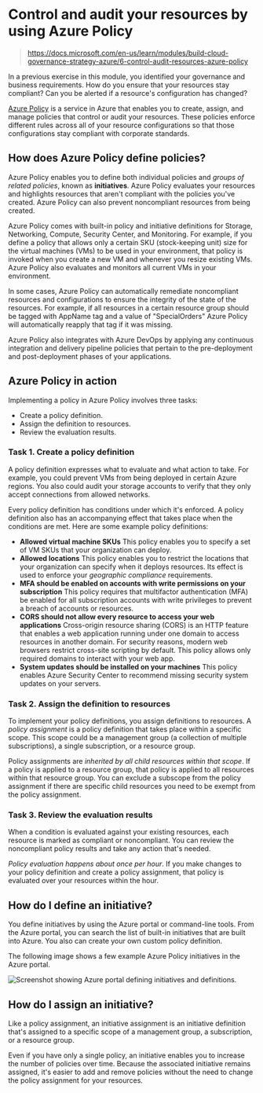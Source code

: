 # Control and audit your resources by using Azure Policy

> https://docs.microsoft.com/en-us/learn/modules/build-cloud-governance-strategy-azure/6-control-audit-resources-azure-policy

In a previous exercise in this module, you identified your governance and business requirements. How do you ensure that your resources stay compliant? Can you be alerted if a resource's configuration has changed?

[Azure Policy](https://azure.microsoft.com/en-us/services/azure-policy/#overview) is a service in Azure that enables you to create, assign, and manage policies that control or audit your resources. These policies enforce different rules across all of your resource configurations so that those configurations stay compliant with corporate standards.

## How does Azure Policy define policies?

Azure Policy enables you to define both individual policies and *groups of related policies*, known as **initiatives**. Azure Policy evaluates your resources and highlights resources that aren't compliant with the policies you've created. Azure Policy can also prevent noncompliant resources from being created.

Azure Policy comes with built-in policy and initiative definitions for Storage, Networking, Compute, Security Center, and Monitoring. For example, if you define a policy that allows only a certain SKU (stock-keeping unit) size for the virtual machines (VMs) to be used in your environment, that policy is invoked when you create a new VM and whenever you resize existing VMs. Azure Policy also evaluates and monitors all current VMs in your environment.

In some cases, Azure Policy can automatically remediate noncompliant resources and configurations to ensure the integrity of the state of the resources. For example, if all resources in a certain resource group should be tagged with AppName tag and a value of "SpecialOrders" Azure Policy will automatically reapply that tag if it was missing.

Azure Policy also integrates with Azure DevOps by applying any continuous integration and delivery pipeline policies that pertain to the pre-deployment and post-deployment phases of your applications.

## Azure Policy in action

Implementing a policy in Azure Policy involves three tasks:

- Create a policy definition.
- Assign the definition to resources.
- Review the evaluation results.

### Task 1. Create a policy definition

A policy definition expresses what to evaluate and what action to take.
For example, you could prevent VMs from being deployed in certain Azure regions.
You also could audit your storage accounts to verify that they only accept connections from allowed networks.

Every policy definition has conditions under which it's enforced.
A policy definition also has an accompanying effect that takes place when the conditions are met.
Here are some example policy definitions:

- **Allowed virtual machine SKUs** This policy enables you to specify a set of VM SKUs that your organization can deploy.
- **Allowed locations** This policy enables you to restrict the locations that your organization can specify when it deploys resources. Its effect is used to enforce your *geographic compliance* requirements.
- **MFA should be enabled on accounts with write permissions on your subscription** This policy requires that multifactor authentication (MFA) be enabled for all subscription accounts with write privileges to prevent a breach of accounts or resources.
- **CORS should not allow every resource to access your web applications** Cross-origin resource sharing (CORS) is an HTTP feature that enables a web application running under one domain to access resources in another domain. For security reasons, modern web browsers restrict cross-site scripting by default. This policy allows only required domains to interact with your web app.
- **System updates should be installed on your machines** This policy enables Azure Security Center to recommend missing security system updates on your servers.
  
### Task 2. Assign the definition to resources

To implement your policy definitions, you assign definitions to resources. A *policy assignment* is a policy definition that takes place within a specific scope. This scope could be a management group (a collection of multiple subscriptions), a single subscription, or a resource group.

Policy assignments are *inherited by all child resources within that scope*.
If a policy is applied to a resource group, that policy is applied to all resources within that resource group.
You can exclude a subscope from the policy assignment if there are specific child resources you need to be exempt from the policy assignment.

### Task 3. Review the evaluation results

When a condition is evaluated against your existing resources, each resource is marked as compliant or noncompliant.
You can review the noncompliant policy results and take any action that's needed.

*Policy evaluation happens about once per hour*.
If you make changes to your policy definition and create a policy assignment, that policy is evaluated over your resources within the hour.

## How do I define an initiative?

You define initiatives by using the Azure portal or command-line tools.
From the Azure portal, you can search the list of built-in initiatives that are built into Azure.
You also can create your own custom policy definition.

The following image shows a few example Azure Policy initiatives in the Azure portal.

![Screenshot showing Azure portal defining initiatives and definitions.](https://docs.microsoft.com/en-us/learn/azure-fundamentals/build-cloud-governance-strategy-azure/media/3-define-initiatives-a834dde7.png)

## How do I assign an initiative?

Like a policy assignment, an initiative assignment is an initiative definition that's assigned to a specific scope of a management group, a subscription, or a resource group.

Even if you have only a single policy, an initiative enables you to increase the number of policies over time.
Because the associated initiative remains assigned, it's easier to add and remove policies without the need to change the policy assignment for your resources.

